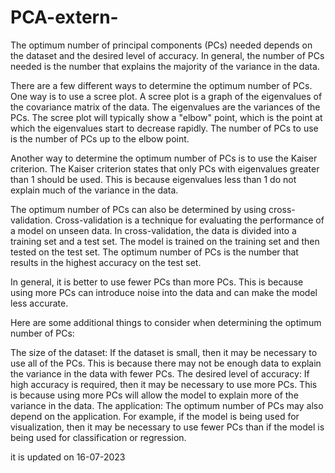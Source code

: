 # PCA-extern-
 The optimum number of principal components (PCs) needed depends on the dataset and the desired level of accuracy. In general, the number of PCs needed is the number that explains the majority of the variance in the data.


There are a few different ways to determine the optimum number of PCs. One way is to use a scree plot. A scree plot is a graph of the eigenvalues of the covariance matrix of the data. The eigenvalues are the variances of the PCs. The scree plot will typically show a "elbow" point, which is the point at which the eigenvalues start to decrease rapidly. The number of PCs to use is the number of PCs up to the elbow point.

Another way to determine the optimum number of PCs is to use the Kaiser criterion. The Kaiser criterion states that only PCs with eigenvalues greater than 1 should be used. This is because eigenvalues less than 1 do not explain much of the variance in the data.

The optimum number of PCs can also be determined by using cross-validation. Cross-validation is a technique for evaluating the performance of a model on unseen data. In cross-validation, the data is divided into a training set and a test set. The model is trained on the training set and then tested on the test set. The optimum number of PCs is the number that results in the highest accuracy on the test set.

In general, it is better to use fewer PCs than more PCs. This is because using more PCs can introduce noise into the data and can make the model less accurate.

Here are some additional things to consider when determining the optimum number of PCs:

The size of the dataset: If the dataset is small, then it may be necessary to use all of the PCs. This is because there may not be enough data to explain the variance in the data with fewer PCs.
The desired level of accuracy: If high accuracy is required, then it may be necessary to use more PCs. This is because using more PCs will
 allow the model to explain more of the variance in the data.
The application: The optimum number of PCs may also depend on the application. For example, if the model is being used for visualization, 
then it may be necessary to use fewer PCs than if the model is being used for classification or regression.

it is updated on 16-07-2023
